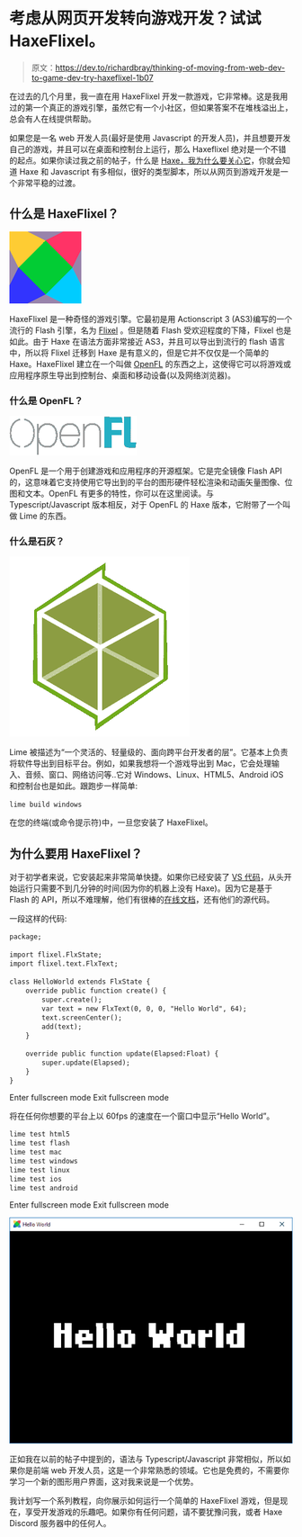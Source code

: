 # 考虑从网页开发转向游戏开发？试试 HaxeFlixel。

> 原文：<https://dev.to/richardbray/thinking-of-moving-from-web-dev-to-game-dev-try-haxeflixel-1b07>

在过去的几个月里，我一直在用 HaxeFlixel 开发一款游戏，它非常棒。这是我用过的第一个真正的游戏引擎，虽然它有一个小社区，但如果答案不在堆栈溢出上，总会有人在线提供帮助。

如果您是一名 web 开发人员(最好是使用 Javascript 的开发人员)，并且想要开发自己的游戏，并且可以在桌面和控制台上运行，那么 Haxeflixel 绝对是一个不错的起点。如果你读过我之前的帖子，什么是 [Haxe，我为什么要关心它](https://dev.to/richardbray/what-is-haxe-and-should-i-care-about-it-4f5n)，你就会知道 Haxe 和 Javascript 有多相似，很好的类型脚本，所以从网页到游戏开发是一个非常平稳的过渡。

## 什么是 HaxeFlixel？

[![HaxeFlixel logo](img/dc51aed71548c0d8bb87de25de763084.png)](https://res.cloudinary.com/practicaldev/image/fetch/s--SrRHW_bK--/c_limit%2Cf_auto%2Cfl_progressive%2Cq_auto%2Cw_880/https://haxeflixel.cimg/haxeflixel.svg)

HaxeFlixel 是一种奇怪的游戏引擎。它最初是用 Actionscript 3 (AS3)编写的一个流行的 Flash 引擎，名为 [Flixel](http://www.flixel.org/) 。但是随着 Flash 受欢迎程度的下降，Flixel 也是如此。由于 Haxe 在语法方面非常接近 AS3，并且可以导出到流行的 flash 语言中，所以将 Flixel 迁移到 Haxe 是有意义的，但是它并不仅仅是一个简单的 Haxe。HaxeFlixel 建立在一个叫做 [OpenFL](https://www.openfl.org/) 的东西之上，这使得它可以将游戏或应用程序原生导出到控制台、桌面和移动设备(以及网络浏览器)。

### 什么是 OpenFL？

[![OpenFL logo](img/b151bb501d6b2ddf941f50434e60b889.png)](https://res.cloudinary.com/practicaldev/image/fetch/s--XW_6HzmF--/c_limit%2Cf_auto%2Cfl_progressive%2Cq_auto%2Cw_880/https://www.openfl.oimg/logo.png)

OpenFL 是一个用于创建游戏和应用程序的开源框架。它是完全镜像 Flash API 的，这意味着它支持使用它导出到的平台的图形硬件轻松渲染和动画矢量图像、位图和文本。OpenFL 有更多的特性，你可以在这里阅读。与 Typescript/Javascript 版本相反，对于 OpenFL 的 Haxe 版本，它附带了一个叫做 Lime 的东西。

### 什么是石灰？

[![Lime logo](img/90140426475ae1132c66e15d9eade8f9.png)](https://res.cloudinary.com/practicaldev/image/fetch/s--maylkDfC--/c_limit%2Cf_auto%2Cfl_progressive%2Cq_auto%2Cw_880/https://lime.software/img/logonav.png)

Lime 被描述为“一个灵活的、轻量级的、面向跨平台开发者的层”。它基本上负责将软件导出到目标平台。例如，如果我想将一个游戏导出到 Mac，它会处理输入、音频、窗口、网络访问等..它对 Windows、Linux、HTML5、Android iOS 和控制台也是如此。跟跑步一样简单:

`lime build windows`

在您的终端(或命令提示符)中，一旦您安装了 HaxeFlixel。

## 为什么要用 HaxeFlixel？

对于初学者来说，它安装起来非常简单快捷。如果你已经安装了 [VS 代码](https://code.visualstudio.com/)，从头开始运行只需要不到几分钟的时间(因为你的机器上没有 Haxe)。因为它是基于 Flash 的 API，所以不难理解，他们有很棒的[在线文档](https://haxeflixel.com/documentation/)，还有他们的源代码。

一段这样的代码:

```
package;

import flixel.FlxState;
import flixel.text.FlxText;

class HelloWorld extends FlxState {
    override public function create() {
        super.create();
        var text = new FlxText(0, 0, 0, "Hello World", 64);
        text.screenCenter();
        add(text);
    }

    override public function update(Elapsed:Float) {
        super.update(Elapsed);
    }
} 
```

Enter fullscreen mode Exit fullscreen mode

将在任何你想要的平台上以 60fps 的速度在一个窗口中显示“Hello World”。

```
lime test html5
lime test flash
lime test mac
lime test windows
lime test linux
lime test ios
lime test android 
```

Enter fullscreen mode Exit fullscreen mode

[![HaxeFlixel Hello World](img/16f35d5b814d9a4f372c51e951b77cb3.png)](https://res.cloudinary.com/practicaldev/image/fetch/s--Jj-TbmOS--/c_limit%2Cf_auto%2Cfl_progressive%2Cq_auto%2Cw_880/https://haxeflixel.com/documentatiimg/00_getting_started/hello-world.png)

正如我在以前的帖子中提到的，语法与 Typescript/Javascript 非常相似，所以如果你是前端 web 开发人员，这是一个非常熟悉的领域。它也是免费的，不需要你学习一个新的图形用户界面，这对我来说是一个优势。

我计划写一个系列教程，向你展示如何运行一个简单的 HaxeFlixel 游戏，但是现在，享受开发游戏的乐趣吧。如果你有任何问题，请不要犹豫问我，或者 Haxe Discord 服务器中的任何人。